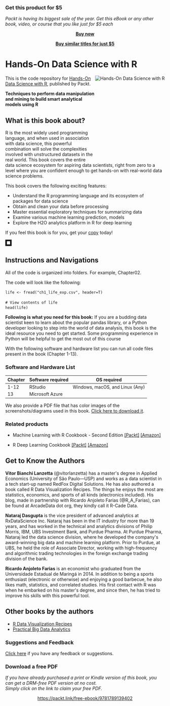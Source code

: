 
### Get this product for $5

<i>Packt is having its biggest sale of the year. Get this eBook or any other book, video, or course that you like just for $5 each</i>


<b><p align='center'>[Buy now](https://packt.link/9781789139402)</p></b>


<b><p align='center'>[Buy similar titles for just $5](https://subscription.packtpub.com/search)</p></b>


# Hands-On Data Science with R

<a href="https://www.packtpub.com/big-data-and-business-intelligence/hands-data-science-r?utm_source=github&utm_medium=repository&utm_campaign=9781789139402"><img src="https://www.packtpub.com/sites/default/files/B10404_cover.png" alt="Hands-On Data Science with R" height="256px" align="right"></a>

This is the code repository for [Hands-On Data Science with R](https://www.packtpub.com/big-data-and-business-intelligence/hands-data-science-r?utm_source=github&utm_medium=repository&utm_campaign=9781789139402), published by Packt.

**Techniques to perform data manipulation and mining to build smart analytical models using R**

## What is this book about?
R is the most widely used programming language, and when used in association with data science, this powerful combination will solve the complexities involved with unstructured datasets in the real world. This book covers the entire data science ecosystem for aspiring data scientists, right from zero to a level where you are confident enough to get hands-on with real-world data science problems.

This book covers the following exciting features: 
* Understand the R programming language and its ecosystem of packages for data science
* Obtain and clean your data before processing
* Master essential exploratory techniques for summarizing data
* Examine various machine learning prediction, models
* Explore the H2O analytics platform in R for deep learning

If you feel this book is for you, get your [copy](https://www.amazon.com/dp/1789139406) today!

<a href="https://www.packtpub.com/?utm_source=github&utm_medium=banner&utm_campaign=GitHubBanner"><img src="https://raw.githubusercontent.com/PacktPublishing/GitHub/master/GitHub.png" 
alt="https://www.packtpub.com/" border="5" /></a>


## Instructions and Navigations
All of the code is organized into folders. For example, Chapter02.

The code will look like the following:
```
life <- fread("ch1_life_exp.csv", header=T)

# View contents of life
head(life)
```

**Following is what you need for this book:**
If you are a budding data scientist keen to learn about the popular pandas library, or a Python developer looking to step into the world of data analysis, this book is the ideal resource you need to get started. Some programming experience in Python will be helpful to get the most out of this course

With the following software and hardware list you can run all code files present in the book (Chapter 1-13).

### Software and Hardware List

| Chapter    | Software required                    | OS required                     |   
| ---------- |  ------------------------------------| --------------------------------|
| 1-12       | RStudio                              | Windows, macOS, and Linux (Any) |
| 13         | Microsoft Azure                      |                                 |



We also provide a PDF file that has color images of the screenshots/diagrams used in this book. [Click here to download it](https://www.packtpub.com/sites/default/files/downloads/9781789139402_ColorImages.pdf).

### Related products <Other books you may enjoy>
* Machine Learning with R Cookbook - Second Edition [[Packt]](https://india.packtpub.com/in/big-data-and-business-intelligence/machine-learning-r-cookbook-second-edition?utm_source=github&utm_medium=repository&utm_campaign=9781787284395) [[Amazon]](https://www.amazon.com/dp/1787284395)

* R Deep Learning Cookbook [[Packt]](https://india.packtpub.com/in/big-data-and-business-intelligence/r-deep-learning-cookbook?utm_source=github&utm_medium=repository&utm_campaign=9781787121089) [[Amazon]](https://www.amazon.com/dp/1787121089)

## Get to Know the Authors
**Vitor Bianchi Lanzetta** (@vitorlanzetta) has a master's degree in Applied Economics (University of São Paulo—USP) and works as a data scientist in a tech start-up named RedFox Digital Solutions. He has also authored a book called R Data Visualization Recipes. The things he enjoys the most are statistics, economics, and sports of all kinds (electronics included). His blog, made in partnership with Ricardo Anjoleto Farias (@R_A_Farias), can be found at ArcadeData dot org, they kindly call it R-Cade Data.

**Nataraj Dasgupta** is the vice president of advanced analytics at RxDataScience Inc. Nataraj has been in the IT industry for more than 19 years, and has worked in the technical and analytics divisions of Philip Morris, IBM, UBS Investment Bank, and Purdue Pharma. At Purdue Pharma, Nataraj led the data science division, where he developed the company's award-winning big data and machine learning platform. Prior to Purdue, at UBS, he held the role of Associate Director, working with high-frequency and algorithmic trading technologies in the foreign exchange trading division of the bank.

**Ricardo Anjoleto Farias** is an economist who graduated from the Universidade Estadual de Maringá in 2014. In addition to being a sports enthusiast (electronic or otherwise) and enjoying a good barbecue, he also likes math, statistics, and correlated studies. His first contact with R was when he embarked on his master's degree, and since then, he has tried to improve his skills with this powerful tool.


## Other books by the authors
* [R Data Visualization Recipes](https://india.packtpub.com/in/big-data-and-business-intelligence/r-data-visualization-recipes?utm_source=github&utm_medium=repository&utm_campaign=9781788398312)
* [Practical Big Data Analytics](https://india.packtpub.com/in/big-data-and-business-intelligence/practical-big-data-analytics?utm_source=github&utm_medium=repository&utm_campaign=9781783554393)

### Suggestions and Feedback
[Click here](https://docs.google.com/forms/d/e/1FAIpQLSdy7dATC6QmEL81FIUuymZ0Wy9vH1jHkvpY57OiMeKGqib_Ow/viewform) if you have any feedback or suggestions.

### Download a free PDF

 <i>If you have already purchased a print or Kindle version of this book, you can get a DRM-free PDF version at no cost.<br>Simply click on the link to claim your free PDF.</i>
<p align="center"> <a href="https://packt.link/free-ebook/9781789139402">https://packt.link/free-ebook/9781789139402 </a> </p>